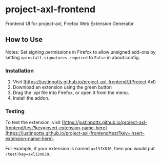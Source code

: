 # project-axl-frontend
Frontend UI for project-axl, Firefox Web Extension Generator

## How to Use

Notes: Set signing permissions in Firefox to allow unsigned add-ons by setting `xpinstall.signatures.required` to `False` in about:config.

### Installation
1. Visit [https://justinpotts.github.io/project-axl-frontend/](Project Axl)
2. Download an extension using the green button
3. Drag the .xpi file into Firefox, or open it from the menu.
4. Install the addon.

### Testing
To test the extension, visit [https://justinpotts.github.io/project-axl-frontend/test?key=insert-extension-name-here](https://justinpotts.github.io/project-axl-frontend/test?key=insert-extension-name-here).

For example, if your extension is named `axl3JX8J0`, then you would put `/test?key=axl3JX8J0`.
